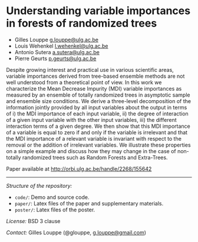 Understanding variable importances in forests of randomized trees
=================================================================

* Gilles Louppe <g.louppe@ulg.ac.be>
* Louis Wehenkel <l.wehenkel@ulg.ac.be>
* Antonio Sutera <a.sutera@ulg.ac.be>
* Pierre Geurts <p.geurts@ulg.ac.be>

Despite growing interest and practical use in various scientific areas, variable
importances derived from tree-based ensemble methods are not well understood
from a theoretical point of view. In this work we characterize the Mean Decrease
Impurity (MDI) variable importances as measured by an ensemble of totally
randomized trees in asymptotic sample and ensemble size conditions. We derive a
three-level decomposition of the  information jointly provided by all input
variables about the output in terms of i) the MDI importance of each input
variable, ii) the degree of interaction of a given input variable with the other
input variables, iii) the different interaction terms of a given degree. We then
show that this MDI importance of a variable is equal to zero if and only if the
variable is irrelevant and that the MDI importance of a relevant variable is
invariant with respect to the removal or the addition of irrelevant variables.
We illustrate these properties on a simple example and discuss how they may
change in the case of  non-totally randomized trees such as Random Forests and
Extra-Trees.

Paper available at http://orbi.ulg.ac.be/handle/2268/155642

---

_Structure of the repository:_
- `code/`: Demo and source code.
- `paper/`: Latex files of the paper and supplementary materials.
- `poster/`: Latex files of the poster.

_License:_ BSD 3 clause

_Contact:_ Gilles Louppe (@glouppe, <g.louppe@gmail.com>)




